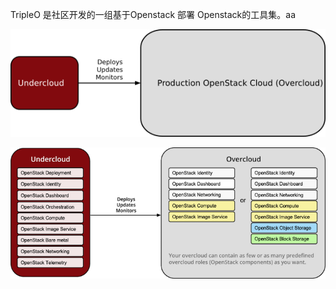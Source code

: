 TripleO 是社区开发的一组基于Openstack 部署 Openstack的工具集。aa

![](/assets/overview.png)

![](/assets/logical_view.png)

